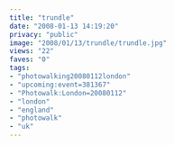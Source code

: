 ```yaml
---
title: "trundle"
date: "2008-01-13 14:19:20"
privacy: "public"
image: "2008/01/13/trundle/trundle.jpg"
views: "22"
faves: "0"
tags:
- "photowalking20080112london"
- "upcoming:event=381367"
- "Photowalk:London=20080112"
- "london"
- "england"
- "photowalk"
- "uk"
---
```


